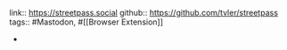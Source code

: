 ---
---

link:: https://streetpass.social
github:: https://github.com/tvler/streetpass
tags:: #Mastodon, #[[Browser Extension]]

-